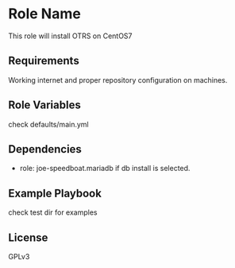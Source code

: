 Role Name
=========

This role will install OTRS on CentOS7

Requirements
------------

Working internet and proper repository configuration on machines.

Role Variables
--------------

check defaults/main.yml

Dependencies
------------
* role: joe-speedboat.mariadb if db install is selected.

Example Playbook
----------------

check test dir for examples

License
-------

GPLv3

